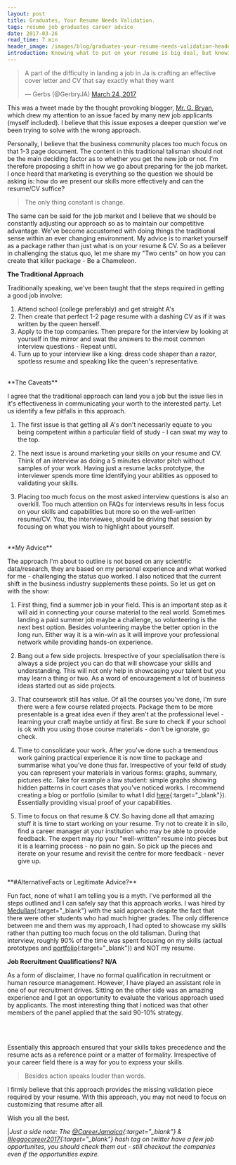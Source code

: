 ```yaml
---
layout: post
title: Graduates, Your Resume Needs Validation.
tags: resume job graduates career advice
date: 2017-03-26
read_time: 7 min
header_image: /images/blog/graduates-your-resume-needs-validation-header.jpg
introduction: Knowing what to put on your resume is big deal, but knowing how to represent your skills and potential should be an even bigger deal. There must be a better way of expressing one's potential. Join me as I share my story.
---
```


<blockquote class="twitter-tweet" data-lang="en">
	<p lang="en" dir="ltr">A part of the difficulty in landing a job in Ja is crafting an effective cover letter and CV that say exactly what they want</p>&mdash; Gerbs (@GerbryJA) 
	<a href="https://twitter.com/GerbryJA/status/845407481924866050">March 24, 2017</a>
</blockquote>
<script async src="//platform.twitter.com/widgets.js" charset="utf-8"></script>

This was a tweet made by the thought provoking blogger, [Mr. G. Bryan][Gerby_website], which drew my attention to an issue faced by many new job applicants (myself included). I believe that this issue exposes a deeper question we've been trying to solve with the wrong approach. 


Personally, I believe that the business community places too much focus on that 1-3 page document. The content in this traditional talisman should not be the main deciding factor as to whether you get the new job or not. I'm therefore proposing a shift in how we go about preparing for the job market. I once heard that marketing is everything so the question we should be asking is: how do we present our skills more effectively and can the resume/CV suffice?

> The only thing constant is change.

The same can be said for the job market and I believe that we should be constantly adjusting our approach so as to maintain our competitive advantage. We've become accustomed with doing things the traditional sense within an ever changing environment. My advice is to market yourself as a package rather than just what is on your resume &amp; CV. So as a believer in challenging the status quo, let me share my "Two cents" on how you can create that killer package - Be a Chameleon.


**The Traditional Approach**

Traditionally speaking, we've been taught that the steps required in getting a good job involve:

1. Attend school (college preferably) and get straight A's
2. Then create that perfect 1-2 page resume with a dashing CV as if it was written by the queen herself.
3. Apply to the top companies. Then prepare for the interview by looking at yourself in the mirror and swat the answers to the most common interview questions - Repeat until.
4. Turn up to your interview like a king: dress code shaper than a razor, spotless resume and speaking like the queen's representative.

<br/>
**The Caveats**

I agree that the traditional approach can land you a job but the issue lies in it's effectiveness in communicating your worth to the interested party. Let us identify a few pitfalls in this approach. 

1. The first issue is that getting all A's don't necessarily equate to you being competent within a particular field of study - I can swat my way to the top. 

2. The next issue is around marketing your skills on your resume and CV. Think of an interview as doing a 5 minutes elevator pitch without samples of your work. Having just a resume lacks prototype, the interviewer spends more time identifying your abilities as opposed to validating your skills. 

3. Placing too much focus on the most asked interview questions is also an overkill. Too much attention on FAQs for interviews results in less focus on your skills and capabilities but more so on the well-written resume/CV. You, the interviewee, should be driving that session by focusing on what you wish to highlight about yourself.

<br/>
**My Advice**

The approach I'm about to outline is not based on any scientific data/research, they are based on my personal experience and what worked for me - challenging the status quo worked. I also noticed that the current shift in the business industry supplements these points. So let us get on with the show:

1. First thing, find a summer job in your field. This is an important step as it will aid in connecting your course material to the real world. Sometimes landing a paid summer job maybe a challenge, so volunteering is the next best option. Besides volunteering maybe the better option in the long run. Either way it is a win-win as it will improve your professional network while providing hands-on experience.

2. Bang out a few side projects. Irrespective of your specialisation there is always a side project you can do that will showcase your skills and understanding. This will not only help in showcasing your talent but you may learn a thing or two. As a word of encouragement a lot of business ideas started out as side projects.

3. That coursework still has value. Of all the courses you've done, I'm sure there were a few course related projects. Package them to be more presentable is a great idea even if they aren't at the professional level - learning your craft maybe untidy at first. Be sure to check if your school is ok with you using those course materials - don't be ignorate, go check.

4. Time to consolidate your work. After you've done such a tremendous work gaining practical experience it is now time to package and summarise what you've done thus far. Irrespective of your feild of study you can represent your materials in various forms: graphs, summary, pictures etc. Take for example a law student: simple graphs showing hidden patterns in court cases that you've noticed works. I recommend creating a blog or portfolio (similar to what I did [here](https://drive.google.com/file/d/0B55XR_CXXBd8OXRzZFpMcHFGQlU/view?usp=sharing){:target="_blank"}). Essentially providing visual proof of your capabilities.  

5. Time to focus on that resume &amp; CV. So having done all that amazing stuff it is time to start working on your resume. Try not to create it in silo, find a career manager at your institution who may be able to provide feedback. The expert may rip your "well-written" resume into pieces but it is a learning process - no pain no gain. So pick up the pieces and iterate on your resume and revisit the centre for more feedback - never give up.

<br/>
**#AlternativeFacts or Legitimate Advice?**

Fun fact, none of what I am telling you is a myth. I've performed all the steps outlined and I can safely say that this approach works. I was hired by [Medullan](www.medullan.com){:target="_blank"} with the said approach despite the fact that there were other students who had much higher grades. The only difference between me and them was my approach, I had opted to showcase my skills rather than putting too much focus on the old talisman. During that interview, roughly 90% of the time was spent focusing on my skills (actual prototypes and [portfolio](https://drive.google.com/file/d/0B55XR_CXXBd8OXRzZFpMcHFGQlU/view?usp=sharing){:target="_blank"}) and NOT my resume. 

**Job Recruitment Qualifications? N/A**

As a form of disclaimer, I have no formal qualification in recruitment or human resource management. However, I have played an assistant role in one of our recruitment drives. Sitting on the other side was an amazing experience and I got an opportunity to evaluate the various approach used by applicants. The most interesting thing that I noticed was that other members of the panel applied that the said 90-10% strategy.

<br/>
<br/>

Essentially this approach ensured that your skills takes precedence and the resume acts as a reference point or a matter of formality. Irrespective of your career field there is a way for you to express your skills. 

> Besides action speaks louder than words.

I firmly believe that this approach provides the missing validation piece required by your resume. With this approach, you may not need to focus on customizing that resume after all. 

Wish you all the best.

|*Just a side note: The [@CareerJamaica](https://twitter.com/CareerJamaica){:target="_blank"} &amp; [#leggocareer2017](https://twitter.com/search?f=tweets&q=%23leggocareer2016%20&src=typd){:target="_blank"} hash tag on twitter have a few job opportunites, you should check them out - still checkout the companies even if the opportunities expire.*



[Gerby_website]: https://gerbry.com



